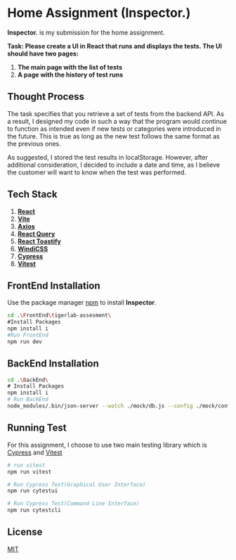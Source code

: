 # Home Assignment (Inspector.)

**Inspector.** is my submission for the home assignment.

**Task:
Please create a UI in React that runs and displays the tests.
The UI should have two pages:**

1. **The main page with the list of tests**
2. **A page with the history of test runs**

## Thought Process

The task specifies that you retrieve a set of tests from the backend API. As a result, I designed my code in such a way that the program would continue to function as intended even if new tests or categories were introduced in the future. This is true as long as the new test follows the same format as the previous ones.

As suggested, I stored the test results in localStorage. However, after additional consideration, I decided to include a date and time, as I believe the customer will want to know when the test was performed.

## Tech Stack

1. [**React**](https://reactjs.org/)
2. [**Vite**](https://vitejs.dev/)
3. [**Axios**](https://github.com/axios/axios)
4. [**React Query**](https://react-query.tanstack.com/)
5. [**React Toastify**](https://fkhadra.github.io/react-toastify/introduction)
6. [**WindiCSS**](https://windicss.org/)
7. [**Cypress**](https://www.cypress.io/)
8. [**Vitest**](https://vitest.dev/)

## FrontEnd Installation

Use the package manager [npm](https://docs.npmjs.com/cli/v6/commands/npm-install) to install **Inspector**.

```bash
cd .\FrontEnd\tigerlab-assesment\
#Install Packages
npm install i
#Run FrontEnd
npm run dev
```

## BackEnd Installation

```bash
cd .\BackEnd\
# Install Packages
npm install i
# Run BackEnd
node_modules/.bin/json-server --watch ./mock/db.js --config ./mock/config.json
```

## Running Test

For this assignment, I choose to use two main testing library which is [Cypress](https://www.cypress.io/) and [Vitest](https://vitest.dev/)

```bash
# run vitest
npm run vitest

# Run Cypress Test(Graphical User Interface)
npm run cytestui

# Run Cypress Test(Command Line Interface)
npm run cytestcli
```

## License

[MIT](https://choosealicense.com/licenses/mit/)
